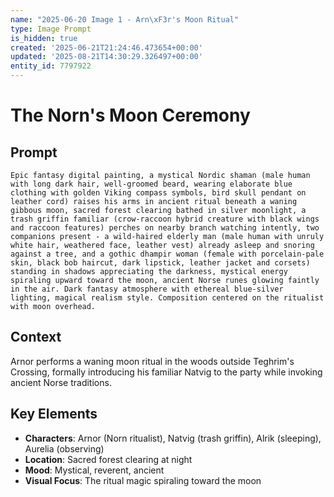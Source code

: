 ```yaml
---
name: "2025-06-20 Image 1 - Arn\xF3r's Moon Ritual"
type: Image Prompt
is_hidden: true
created: '2025-06-21T21:24:46.473654+00:00'
updated: '2025-08-21T14:30:29.326497+00:00'
entity_id: 7797922
---
```


# The Norn's Moon Ceremony

## Prompt

```
Epic fantasy digital painting, a mystical Nordic shaman (male human with long dark hair, well-groomed beard, wearing elaborate blue clothing with golden Viking compass symbols, bird skull pendant on leather cord) raises his arms in ancient ritual beneath a waning gibbous moon, sacred forest clearing bathed in silver moonlight, a trash griffin familiar (crow-raccoon hybrid creature with black wings and raccoon features) perches on nearby branch watching intently, two companions present - a wild-haired elderly man (male human with unruly white hair, weathered face, leather vest) already asleep and snoring against a tree, and a gothic dhampir woman (female with porcelain-pale skin, black bob haircut, dark lipstick, leather jacket and corsets) standing in shadows appreciating the darkness, mystical energy spiraling upward toward the moon, ancient Norse runes glowing faintly in the air. Dark fantasy atmosphere with ethereal blue-silver lighting, magical realism style. Composition centered on the ritualist with moon overhead.
```

## Context

Arnor performs a waning moon ritual in the woods outside Teghrim's Crossing, formally introducing his familiar Natvig to the party while invoking ancient Norse traditions.

## Key Elements

- **Characters**: Arnor (Norn ritualist), Natvig (trash griffin), Alrik (sleeping), Aurelia (observing)
- **Location**: Sacred forest clearing at night
- **Mood**: Mystical, reverent, ancient
- **Visual Focus**: The ritual magic spiraling toward the moon